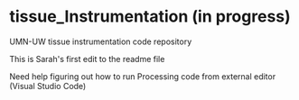 # tissue_Instrumentation (in progress)
UMN-UW tissue instrumentation code repository

This is Sarah's first edit to the readme file

Need help figuring out how to run Processing code from external editor (Visual Studio Code)
